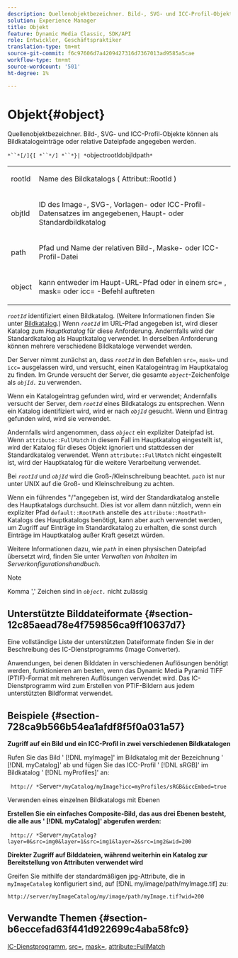 ```yaml
---
description: Quellenobjektbezeichner. Bild-, SVG- und ICC-Profil-Objekte können als Bildkatalogeinträge oder relative Dateipfade angegeben werden.
solution: Experience Manager
title: Objekt
feature: Dynamic Media Classic, SDK/API
role: Entwickler, Geschäftspraktiker
translation-type: tm+mt
source-git-commit: f6c97606d7a4209427316d7367013ad9585a5cae
workflow-type: tm+mt
source-wordcount: '501'
ht-degree: 1%

---
```



# Objekt{#object}

Quellenobjektbezeichner. Bild-, SVG- und ICC-Profil-Objekte können als Bildkatalogeinträge oder relative Dateipfade angegeben werden.

`*``*[/]{[ *``*/] *``*}| *`objectrootIdobjIdpath`*`

<table id="simpletable_A8B9B4D508B94BE5B7F6112F0A5F8270"> 
 <tr class="strow"> 
  <td class="stentry"> <p> <span class="codeph"> <span class="varname"> rootId  </span> </span> </p> </td> 
  <td class="stentry"> <p>Name des Bildkatalogs ( <span class="codeph"> Attribut::RootId </span>) </p> </td> 
 </tr> 
 <tr class="strow"> 
  <td class="stentry"> <p> <span class="codeph"> <span class="varname"> objtId  </span> </span> </p> </td> 
  <td class="stentry"> <p>ID des Image-, SVG-, Vorlagen- oder ICC-Profil-Datensatzes im angegebenen, Haupt- oder Standardbildkatalog </p> </td> 
 </tr> 
 <tr class="strow"> 
  <td class="stentry"> <p> <span class="codeph"> <span class="varname"> path  </span> </span> </p> </td> 
  <td class="stentry"> <p>Pfad und Name der relativen Bild-, Maske- oder ICC-Profil-Datei </p> </td> 
 </tr> 
 <tr class="strow"> 
  <td class="stentry"> <p> <span class="codeph"> <span class="varname"> object  </span> </span> </p> </td> 
  <td class="stentry"> <p>kann entweder im Haupt-URL-Pfad oder in einem <span class="codeph"> src= </span>, <span class="codeph"> mask= </span> oder <span class="codeph"> icc= </span>-Befehl auftreten </p> </td> 
 </tr> 
</table>

*`rootId`* identifiziert einen Bildkatalog. (Weitere Informationen finden Sie unter [Bildkatalog](../../../../../is-api/image-catalog/image-serving-api-ref/c-image-catalog-reference/c-overview/c-overview.md#concept-9ce2b6a133de45f783e95cabc5810ac3).) Wenn *`rootId`* im URL-Pfad angegeben ist, wird dieser Katalog zum *Hauptkatalog* für diese Anforderung. Andernfalls wird der Standardkatalog als Hauptkatalog verwendet. In derselben Anforderung können mehrere verschiedene Bildkataloge verwendet werden.

Der Server nimmt zunächst an, dass *`rootId`* in den Befehlen `src=`, `mask=` und `icc=` ausgelassen wird, und versucht, einen Katalogeintrag im Hauptkatalog zu finden. Im Grunde versucht der Server, die gesamte *`object`*-Zeichenfolge als *`objId.`* zu verwenden.

Wenn ein Katalogeintrag gefunden wird, wird er verwendet; Andernfalls versucht der Server, dem *`rootId`* eines Bildkatalogs zu entsprechen. Wenn ein Katalog identifiziert wird, wird er nach *`objId`* gesucht. Wenn und Eintrag gefunden wird, wird sie verwendet.

Andernfalls wird angenommen, dass *`object`* ein expliziter Dateipfad ist. Wenn `attribute::FullMatch` in diesem Fall im Hauptkatalog eingestellt ist, wird der Katalog für dieses Objekt ignoriert und stattdessen der Standardkatalog verwendet. Wenn `attribute::FullMatch` nicht eingestellt ist, wird der Hauptkatalog für die weitere Verarbeitung verwendet.

Bei *`rootId`* und *`objId`* wird die Groß-/Kleinschreibung beachtet. *`path`* ist nur unter UNIX auf die Groß- und Kleinschreibung zu achten.

Wenn ein führendes &quot;/&quot;angegeben ist, wird der Standardkatalog anstelle des Hauptkatalogs durchsucht. Dies ist vor allem dann nützlich, wenn ein expliziter Pfad `default::RootPath` anstelle des `attribute::RootPath`-Katalogs des Hauptkatalogs benötigt, kann aber auch verwendet werden, um Zugriff auf Einträge im Standardkatalog zu erhalten, die sonst durch Einträge im Hauptkatalog außer Kraft gesetzt würden.

Weitere Informationen dazu, wie *`path`* in einen physischen Dateipfad übersetzt wird, finden Sie unter *Verwalten von Inhalten* im *Serverkonfigurationshandbuch*.

>[!NOTE]
>
>Komma &#39;,&#39; Zeichen sind in *`object.`* nicht zulässig

## Unterstützte Bilddateiformate {#section-12c85aead78e4f759856ca9ff10637d7}

Eine vollständige Liste der unterstützten Dateiformate finden Sie in der Beschreibung des IC-Dienstprogramms (Image Converter).

Anwendungen, bei denen Bilddaten in verschiedenen Auflösungen benötigt werden, funktionieren am besten, wenn das Dynamic Media Pyramid TIFF (PTIF)-Format mit mehreren Auflösungen verwendet wird. Das IC-Dienstprogramm wird zum Erstellen von PTIF-Bildern aus jedem unterstützten Bildformat verwendet.

## Beispiele {#section-728ca9b566b54ea1afdf8f5f0a031a57}

**Zugriff auf ein Bild und ein ICC-Profil in zwei verschiedenen Bildkatalogen**

Rufen Sie das Bild &#39; [!DNL myImage]&#39; im Bildkatalog mit der Bezeichnung &#39; [!DNL myCatalog]&#39; ab und fügen Sie das ICC-Profil &#39; [!DNL sRGB]&#39; im Bildkatalog &#39; [!DNL myProfiles]&#39; an:

` http:// *`Server`*/myCatalog/myImage?icc=myProfiles/sRGB&iccEmbed=true`

Verwenden eines einzelnen Bildkatalogs mit Ebenen

**Erstellen Sie ein einfaches Composite-Bild, das aus drei Ebenen besteht, die alle aus &#39;  [!DNL myCatalog]&#39; abgerufen werden:**

` http:// *`Server`*/myCatalog?layer=0&src=img0&layer=1&src=img1&layer=2&src=img2&wid=200`

**Direkter Zugriff auf Bilddateien, während weiterhin ein Katalog zur Bereitstellung von Attributen verwendet wird**

Greifen Sie mithilfe der standardmäßigen jpg-Attribute, die in `myImageCatalog` konfiguriert sind, auf [!DNL my/image/path/myImage.tif] zu:

`http://server/myImageCatalog/my/image/path/myImage.tif?wid=200`

## Verwandte Themen {#section-b6eccefad63f441d922699c4aba58fc9}

[IC-Dienstprogramm](../../../../../is-api/is-utils/utilities/r-ic.md#reference-de9f43c63a8f48f1a755ff1760af8b7b),  [src=](../../../../../is-api/http-ref/image-serving-api-ref/c-http-protocol-reference/c-command-reference/r-src.md#reference-f6506637778c4c69bf106a7924a91ab1),  [mask=](../../../../../is-api/http-ref/image-serving-api-ref/c-http-protocol-reference/c-command-reference/r-mask.md#reference-922254e027404fb890b850e2723ee06e),  [attribute::FullMatch](../../../../../is-api/image-catalog/image-serving-api-ref/c-image-catalog-reference/c-attributes-reference/r-fullmatch.md#reference-c3a72f31672a48b386943d6781cf50d7)
